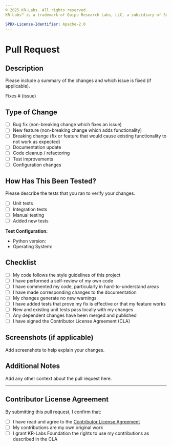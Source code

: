 ```yaml
---
© 2025 KR-Labs. All rights reserved.  
KR-Labs™ is a trademark of Quipu Research Labs, LLC, a subsidiary of Sudiata Giddasira, Inc.

SPDX-License-Identifier: Apache-2.0
---
```


# Pull Request

## Description

Please include a summary of the changes and which issue is fixed (if applicable).

Fixes # (issue)

## Type of Change

- [ ] Bug fix (non-breaking change which fixes an issue)
- [ ] New feature (non-breaking change which adds functionality)
- [ ] Breaking change (fix or feature that would cause existing functionality to not work as expected)
- [ ] Documentation update
- [ ] Code cleanup / refactoring
- [ ] Test improvements
- [ ] Configuration changes

## How Has This Been Tested?

Please describe the tests that you ran to verify your changes.

- [ ] Unit tests
- [ ] Integration tests
- [ ] Manual testing
- [ ] Added new tests

**Test Configuration:**
- Python version:
- Operating System:

## Checklist

- [ ] My code follows the style guidelines of this project
- [ ] I have performed a self-review of my own code
- [ ] I have commented my code, particularly in hard-to-understand areas
- [ ] I have made corresponding changes to the documentation
- [ ] My changes generate no new warnings
- [ ] I have added tests that prove my fix is effective or that my feature works
- [ ] New and existing unit tests pass locally with my changes
- [ ] Any dependent changes have been merged and published
- [ ] I have signed the Contributor License Agreement (CLA)

## Screenshots (if applicable)

Add screenshots to help explain your changes.

## Additional Notes

Add any other context about the pull request here.

---

## Contributor License Agreement

By submitting this pull request, I confirm that:

- [ ] I have read and agree to the [Contributor License Agreement](https://github.com/KR-Labs/krl-data-connectors/blob/main/docs/CLA.md)
- [ ] My contributions are my own original work
- [ ] I grant KR-Labs Foundation the rights to use my contributions as described in the CLA
